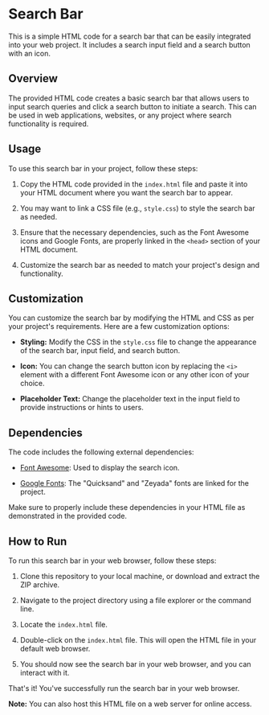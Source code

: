 # Search Bar

This is a simple HTML code for a search bar that can be easily integrated into your web project. It includes a search input field and a search button with an icon.

## Overview

The provided HTML code creates a basic search bar that allows users to input search queries and click a search button to initiate a search. This can be used in web applications, websites, or any project where search functionality is required.

## Usage

To use this search bar in your project, follow these steps:

1. Copy the HTML code provided in the `index.html` file and paste it into your HTML document where you want the search bar to appear.

2. You may want to link a CSS file (e.g., `style.css`) to style the search bar as needed.

3. Ensure that the necessary dependencies, such as the Font Awesome icons and Google Fonts, are properly linked in the `<head>` section of your HTML document.

4. Customize the search bar as needed to match your project's design and functionality.

## Customization

You can customize the search bar by modifying the HTML and CSS as per your project's requirements. Here are a few customization options:

- **Styling:** Modify the CSS in the `style.css` file to change the appearance of the search bar, input field, and search button.

- **Icon:** You can change the search button icon by replacing the `<i>` element with a different Font Awesome icon or any other icon of your choice.

- **Placeholder Text:** Change the placeholder text in the input field to provide instructions or hints to users.

## Dependencies

The code includes the following external dependencies:

- [Font Awesome](https://fontawesome.com/): Used to display the search icon.

- [Google Fonts](https://fonts.google.com/): The "Quicksand" and "Zeyada" fonts are linked for the project.

Make sure to properly include these dependencies in your HTML file as demonstrated in the provided code.

## How to Run

To run this search bar in your web browser, follow these steps:

1. Clone this repository to your local machine, or download and extract the ZIP archive.

2. Navigate to the project directory using a file explorer or the command line.

3. Locate the `index.html` file.

4. Double-click on the `index.html` file. This will open the HTML file in your default web browser.

5. You should now see the search bar in your web browser, and you can interact with it.

That's it! You've successfully run the search bar in your web browser.

**Note:** You can also host this HTML file on a web server for online access.

